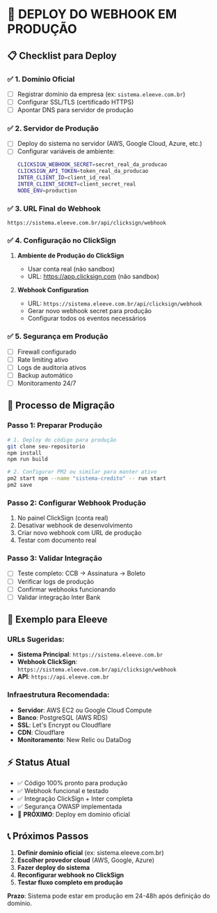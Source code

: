 # 🚀 DEPLOY DO WEBHOOK EM PRODUÇÃO

## 📋 Checklist para Deploy

### ✅ 1. Domínio Oficial

- [ ] Registrar domínio da empresa (ex: `sistema.eleeve.com.br`)
- [ ] Configurar SSL/TLS (certificado HTTPS)
- [ ] Apontar DNS para servidor de produção

### ✅ 2. Servidor de Produção

- [ ] Deploy do sistema no servidor (AWS, Google Cloud, Azure, etc.)
- [ ] Configurar variáveis de ambiente:
  ```bash
  CLICKSIGN_WEBHOOK_SECRET=secret_real_da_producao
  CLICKSIGN_API_TOKEN=token_real_da_producao
  INTER_CLIENT_ID=client_id_real
  INTER_CLIENT_SECRET=client_secret_real
  NODE_ENV=production
  ```

### ✅ 3. URL Final do Webhook

```
https://sistema.eleeve.com.br/api/clicksign/webhook
```

### ✅ 4. Configuração no ClickSign

1. **Ambiente de Produção do ClickSign**
   - Usar conta real (não sandbox)
   - URL: https://app.clicksign.com (não sandbox)

2. **Webhook Configuration**
   - URL: `https://sistema.eleeve.com.br/api/clicksign/webhook`
   - Gerar novo webhook secret para produção
   - Configurar todos os eventos necessários

### ✅ 5. Segurança em Produção

- [ ] Firewall configurado
- [ ] Rate limiting ativo
- [ ] Logs de auditoria ativos
- [ ] Backup automático
- [ ] Monitoramento 24/7

## 🔄 Processo de Migração

### Passo 1: Preparar Produção

```bash
# 1. Deploy do código para produção
git clone seu-repositorio
npm install
npm run build

# 2. Configurar PM2 ou similar para manter ativo
pm2 start npm --name "sistema-credito" -- run start
pm2 save
```

### Passo 2: Configurar Webhook Produção

1. No painel ClickSign (conta real)
2. Desativar webhook de desenvolvimento
3. Criar novo webhook com URL de produção
4. Testar com documento real

### Passo 3: Validar Integração

- [ ] Teste completo: CCB → Assinatura → Boleto
- [ ] Verificar logs de produção
- [ ] Confirmar webhooks funcionando
- [ ] Validar integração Inter Bank

## 🏢 Exemplo para Eleeve

### URLs Sugeridas:

- **Sistema Principal**: `https://sistema.eleeve.com.br`
- **Webhook ClickSign**: `https://sistema.eleeve.com.br/api/clicksign/webhook`
- **API**: `https://api.eleeve.com.br`

### Infraestrutura Recomendada:

- **Servidor**: AWS EC2 ou Google Cloud Compute
- **Banco**: PostgreSQL (AWS RDS)
- **SSL**: Let's Encrypt ou Cloudflare
- **CDN**: Cloudflare
- **Monitoramento**: New Relic ou DataDog

## ⚡ Status Atual

- ✅ Código 100% pronto para produção
- ✅ Webhook funcional e testado
- ✅ Integração ClickSign + Inter completa
- ✅ Segurança OWASP implementada
- 🔄 **PRÓXIMO**: Deploy em domínio oficial

## 📞 Próximos Passos

1. **Definir domínio oficial** (ex: sistema.eleeve.com.br)
2. **Escolher provedor cloud** (AWS, Google, Azure)
3. **Fazer deploy do sistema**
4. **Reconfigurar webhook no ClickSign**
5. **Testar fluxo completo em produção**

**Prazo**: Sistema pode estar em produção em 24-48h após definição do domínio.
